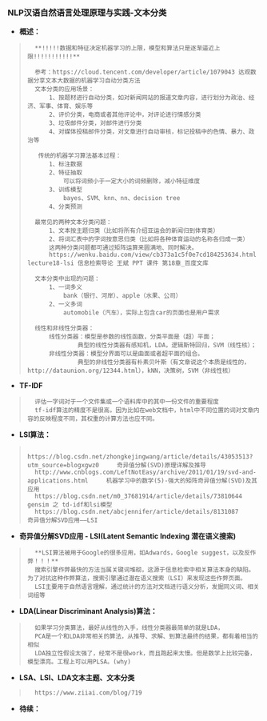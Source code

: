 ### NLP汉语自然语言处理原理与实践-文本分类
- **概述：**
>       **!!!!!数据和特征决定机器学习的上限，模型和算法只是逐渐逼近上限!!!!!!!!!!!**
>
>       参考：https://cloud.tencent.com/developer/article/1079043 达观数据分享文本大数据的机器学习自动分类方法
>       文本分类的应用场景：
>           1、按题材进行自动分类，如对新闻网站的报道文章内容，进行划分为政治、经济、军事、体育、娱乐等
>           2、评价分类，电商或者其他评论中，对评论进行情感分类
>           3、垃圾邮件分类，对邮件进行分类
>           4、对媒体投稿邮件分类，对文章进行自动审核，标记投稿中的色情、暴力、政治等
>
>        传统的机器学习算法基本过程：
>           1、标注数据
>           2、特征抽取
>               可以将词频小于一定大小的词频删除，减小特征维度
>           3、训练模型
>               bayes、SVM、knn、nn、decision tree
>           4、分类预测
>
>       最常见的两种文本分类问题：
>           1、文本按主题归类（比如将所有介绍亚运会的新闻归到体育类）
>           2、将词汇表中的字词按意思归类（比如将各种体育运动的名称各归成一类）
>           这两种分类问题都可通过矩阵运算来圆满地、同时解决。
>           https://wenku.baidu.com/view/cb373a1c5f0e7cd184253634.html  lecture18-lsi 信息检索导论 王斌 PPT 课件 第18章_百度文库
>
>       文本分类中出现的问题：
>           1、一词多义
>               bank（银行、河岸）、apple（水果、公司）
>           2、一义多词
>               automobile（汽车），实际上包含car的页面也是用户需求
>
>       线性和非线性分类器：
>           线性分类器：模型是参数的线性函数，分类平面是（超）平面；
>                   典型的线性分类器有感知机，LDA，逻辑斯特回归，SVM（线性核）；
>           非线性分类器：模型分界面可以是曲面或者超平面的组合。
>                   典型的非线性分类器有朴素贝叶斯（有文章说这个本质是线性的，http://dataunion.org/12344.html），kNN，决策树，SVM（非线性核）
>
>
>

- **TF-IDF**
>       评估一字词对于一个文件集或一个语料库中的其中一份文件的重要程度
>       tf-idf算法的精度不是很高，因为比如在web文档中，html中不同位置的词对文章内容的反映程度不同，其权重的计算方法也应不同。
>
>
>
>
>
>
>
>
>
>

- **LSI算法：**
>       https://blog.csdn.net/zhongkejingwang/article/details/43053513?utm_source=blogxgwz0     奇异值分解(SVD)原理详解及推导
>       http://www.cnblogs.com/LeftNotEasy/archive/2011/01/19/svd-and-applications.html     机器学习中的数学(5)-强大的矩阵奇异值分解(SVD)及其应用
>       https://blog.csdn.net/m0_37681914/article/details/73810644      gensim 之 td-idf和lsi模型
>       https://blog.csdn.net/abcjennifer/article/details/8131087       奇异值分解SVD应用——LSI
>
>
>
>
>
>
>
>

- **奇异值分解SVD应用 - LSI(Latent Semantic Indexing 潜在语义搜索)**
>       **LSI算法被用于Google的很多应用，如Adwards，Google suggest，以及反作弊！！！**
>       搜索引擎作弊最快的方法当属关键词堆砌，这源于信息检索中相关算法本身的缺陷。为了对抗这种作弊算法，搜索引擎通过潜在语义搜索（LSI）来发现这些作弊页面。
>       LSI主要用于自然语言理解，通过统计的方法对文档进行语义分析，发掘同义词、相关词组等
>
>
>
>
>

- **LDA(Linear Discriminant Analysis)算法：**
>       如果学习分类算法，最好从线性的入手，线性分类器最简单的就是LDA，
>       PCA是一个和LDA非常相关的算法，从推导、求解、到算法最终的结果，都有着相当的相似
>       LDA独立性假设太强了，经常不是很work，而且跑起来太慢。但是数学上比较完备，模型漂亮。工程上可以用PLSA。(why)       
>
>
>
>


- **LSA、LSI、LDA文本主题、文本分类**
>       https://www.ziiai.com/blog/719
>
>
>
>
>

- **待续：**
>
>
>
>
>
>
